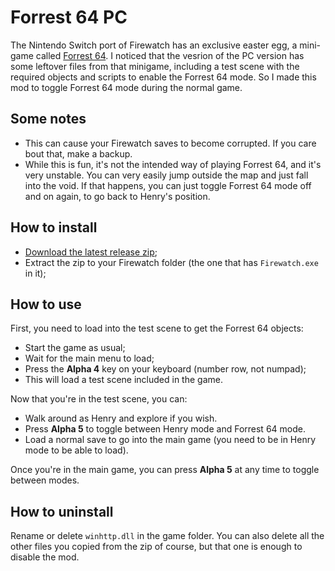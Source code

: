 # Forrest 64 PC

The Nintendo Switch port of Firewatch has an exclusive easter egg, a mini-game called [Forrest 64](https://youtu.be/broQpHnh4_E?t=465). I noticed that the vesrion of the PC version has some leftover files from that minigame, including a test scene with the required objects and scripts to enable the Forrest 64 mode. So I made this mod to toggle Forrest 64 mode during the normal game.

## Some notes

- This can cause your Firewatch saves to become corrupted. If you care bout that, make a backup.
- While this is fun, it's not the intended way of playing Forrest 64, and it's very unstable. You can very easily jump outside the map and just fall into the void. If that happens, you can just toggle Forrest 64 mode off and on again, to go back to Henry's position.

## How to install

- [Download the latest release zip](https://github.com/Raicuparta/forrest-64/releases/latest);
- Extract the zip to your Firewatch folder (the one that has `Firewatch.exe` in it);

## How to use

First, you need to load into the test scene to get the Forrest 64 objects:
- Start the game as usual;
- Wait for the main menu to load;
- Press the **Alpha 4** key on your keyboard (number row, not numpad);
- This will load a test scene included in the game.

Now that you're in the test scene, you can:

- Walk around as Henry and explore if you wish.
- Press **Alpha 5** to toggle between Henry mode and Forrest 64 mode.
- Load a normal save to go into the main game (you need to be in Henry mode to be able to load).

Once you're in the main game, you can press **Alpha 5** at any time to toggle between modes.

## How to uninstall

Rename or delete `winhttp.dll` in the game folder. You can also delete all the other files you copied from the zip of course, but that one is enough to disable the mod.
